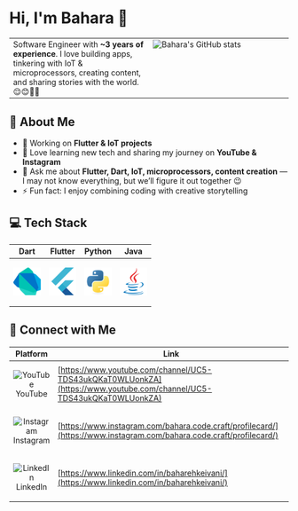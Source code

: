 # Hi, I'm Bahara 👋
<table hide_border=true>
  <tr>
     <td width="50%" valign="top">
      Software Engineer with <b>~3 years of experience</b>.  
      I love building apps, tinkering with IoT & microprocessors,  
      creating content, and sharing stories with the world. 😌😊🌱💚
    </td>
    <td width="50%" valign="top">
      <img src="https://github-readme-stats.vercel.app/api?username=baharehkeivani&show_icons=true&hide_border=true&count_private=true&theme=radical" alt="Bahara's GitHub stats" />
    </td>
  </tr>
</table>

## 🌱 About Me
- 🔭 Working on **Flutter & IoT projects**  
- 🌱 Love learning new tech and sharing my journey on **YouTube & Instagram**  
- 💬 Ask me about **Flutter, Dart, IoT, microprocessors, content creation** — I may not know everything, but we’ll figure it out together 😉
- ⚡ Fun fact: I enjoy combining coding with creative storytelling  

## 💻 Tech Stack

| Dart | Flutter | Python | Java |
|------|---------|--------|------|
| <p align="center"><img src="https://raw.githubusercontent.com/devicons/devicon/master/icons/dart/dart-original.svg" width="50"/></p> | <p align="center"><img src="https://raw.githubusercontent.com/devicons/devicon/master/icons/flutter/flutter-original.svg" width="50"/></p> | <p align="center"><img src="https://raw.githubusercontent.com/devicons/devicon/master/icons/python/python-original.svg" width="50"/></p> | <p align="center"><img src="https://raw.githubusercontent.com/devicons/devicon/master/icons/java/java-original.svg" width="50"/></p> |

## 📱 Connect with Me

| Platform | Link |
|----------|------|
| <p align="center"><img alt="YouTube" src="https://upload.wikimedia.org/wikipedia/commons/thumb/0/09/YouTube_full-color_icon_%282017%29.svg/512px-YouTube_full-color_icon_%282017%29.svg.png?20240107144800" width="50"/><br>YouTube</p> | [https://www.youtube.com/channel/UC5-TDS43ukQKaT0WLUonkZA](https://www.youtube.com/channel/UC5-TDS43ukQKaT0WLUonkZA) |
| <p align="center"><img alt="Instagram" src="https://upload.wikimedia.org/wikipedia/commons/a/a5/Instagram_icon.png" width="50"/><br>Instagram</p> | [https://www.instagram.com/bahara.code.craft/profilecard/](https://www.instagram.com/bahara.code.craft/profilecard/) |
| <p align="center"><img alt="LinkedIn" src="https://upload.wikimedia.org/wikipedia/commons/c/ca/LinkedIn_logo_initials.png" width="50"/><br>LinkedIn</p> | [https://www.linkedin.com/in/baharehkeivani/](https://www.linkedin.com/in/baharehkeivani/) |
